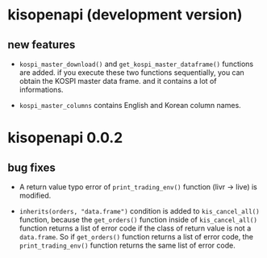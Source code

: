 # kisopenapi (development version)

## new features

* `kospi_master_download()` and `get_kospi_master_dataframe()` functions are added. if you execute these two functions sequentially, you can obtain the KOSPI master data frame. and it contains a lot of informations.

* `kospi_master_columns` contains English and Korean column names.

# kisopenapi 0.0.2

## bug fixes

* A return value typo error of `print_trading_env()` function (livr -\> live) is modified.

* `inherits(orders, "data.frame")` condition is added to `kis_cancel_all()` function, because the `get_orders()` function inside of `kis_cancel_all()` function returns a list of error code if the class of return value is not a `data.frame`. So if `get_orders()` function returns a list of error code, the `print_trading_env()` function returns the same list of error code.
